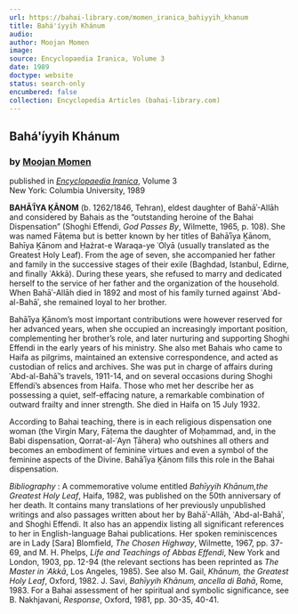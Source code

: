 ```yaml
---
url: https://bahai-library.com/momen_iranica_bahiyyih_khanum
title: Bahá'íyyih Khánum
audio: 
author: Moojan Momen
image: 
source: Encyclopaedia Iranica, Volume 3
date: 1989
doctype: website
status: search-only
encumbered: false
collection: Encyclopedia Articles (bahai-library.com)
---
```



## Bahá'íyyih Khánum

### by [Moojan Momen](https://bahai-library.com/author/Moojan+Momen)

published in [_Encyclopaedia Iranica_](https://bahai-library.com/series/Encyclopaedia%20Iranica), Volume 3  
New York: Columbia University, 1989


**BAHĀʾĪYA ḴĀNOM** (b. 1262/1846, Tehran), eldest daughter of Bahāʾ-Allāh and considered by Bahais as the “outstanding heroine of the Bahai Dispensation” (Shoghi Effendi, _God Passes By_, Wilmette, 1965, p. 108). She was named Fāṭema but is better known by her titles of Bahāʾīya Ḵānom, Bahīya Ḵānom and Ḥażrat-e Waraqa-ye ʿOlyā (usually translated as the Greatest Holy Leaf). From the age of seven, she accompanied her father and family in the successive stages of their exile (Baghdad, Istanbul, Edirne, and finally ʿAkkā). During these years, she refused to marry and dedicated herself to the service of her father and the organization of the household. When Bahāʾ-Allāh died in 1892 and most of his family turned against ʿAbd-al-Bahāʾ, she remained loyal to her brother.

Bahāʾīya Ḵānom’s most important contributions were however reserved for her advanced years, when she occupied an increasingly important position, complementing her brother’s role, and later nurturing and supporting Shoghi Effendi in the early years of his ministry. She also met Bahais who came to Haifa as pilgrims, maintained an extensive correspondence, and acted as custodian of relics and archives. She was put in charge of affairs during ʿAbd-al-Bahāʾ’s travels, 1911-14, and on several occasions during Shoghi Effendi’s absences from Haifa. Those who met her describe her as possessing a quiet, self-effacing nature, a remarkable combination of outward frailty and inner strength. She died in Haifa on 15 July 1932.

According to Bahai teaching, there is in each religious dispensation one woman (the Virgin Mary, Fāṭema the daughter of Moḥammad, and, in the Babi dispensation, Qorrat-al-ʿAyn Ṭāhera) who outshines all others and becomes an embodiment of feminine virtues and even a symbol of the feminine aspects of the Divine. Bahāʾīya Ḵānom fills this role in the Bahai dispensation.

_Bibliography_ : A commemorative volume entitled _Bahīyyih Khānum,the Greatest Holy Leaf_, Haifa, 1982, was published on the 50th anniversary of her death. It contains many translations of her previously unpublished writings and also passages written about her by Bahāʾ-Allāh, ʿAbd-al-Bahāʾ, and Shoghi Effendi. It also has an appendix listing all significant references to her in English-language Bahai publications. Her spoken reminiscences are in Lady \[Sara\] Blomfield, _The Chosen Highway_, Wilmette, 1967, pp. 37-69, and M. H. Phelps, _Life and Teachings of Abbas Effendi_, New York and London, 1903, pp. 12-94 (the relevant sections has been reprinted as _The Master in ʿAkkā_, Los Angeles, 1985). See also M. Gail, _Khānum, the Greatest Holy Leaf_, Oxford, 1982. J. Savi, _Bahīyyih Khānum, ancella di Bahā_, Rome, 1983. For a Bahai assessment of her spiritual and symbolic significance, see B. Nakhjavani, _Response_, Oxford, 1981, pp. 30-35, 40-41.